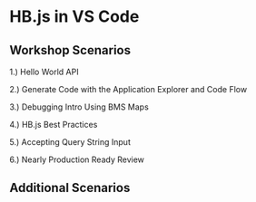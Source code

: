 # HB.js in VS Code
## Workshop Scenarios

1.) Hello World API

2.) Generate Code with the Application Explorer and Code Flow

3.) Debugging Intro Using BMS Maps

4.) HB.js Best Practices

5.) Accepting Query String Input 

6.) Nearly Production Ready Review 

## Additional Scenarios 
